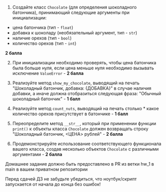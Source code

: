 1. Создайте класс `Chocolate` (для определения шоколадного батончика), принимающий следующие аргументы при инициализации: 
  - цена батончика (тип - `float`) 
  - добавка к шоколаду (необязательный аргумент, тип - `str`) 
  - наличие орехов (тип - `bool`) 
  - количество орехов (тип - `int`) 
 
 **2 балла**
 
2. При инициализации необходимо проверять, чтобы цена батончика была больше нуля, если цена меньше нуля необходимо  вызывать исключение `ValueError` - **2 балла**

3. Реализуйте метод `show_my_chocolate`, выводящий на печать "Шоколадный батончик, добавка: {ДОБАВКА}" в случае наличия добавки, а иначе должна отобразиться следующая фраза: "Обычный шоколадный батончик" - **1 балл**

4. Реализуйте метод `count_nuts`, выводящий на печать столько * какое количество орехов присутствует в батончике - **1 балл**

5. Переопределите метод `__str__`, который при применении функции `print()` к объекты класса `Chocolate` должен возвращать строку "Шоколадный батончик, <ЦЕНА> рублей" - **2 балла**

6. Продемонстрируйте использование соответствующего функционала вашего класса, создав несколько объектов `Chocolate` с различными аргументами - **2 балла**

Домашнее задание должно быть предоставлено в PR из ветки hw_1 в main в вашем приватном репозитории

Перед сдачей ДЗ не забудьте убедиться, что ноутбук/скрипт запускается от начала до конца без ошибок!